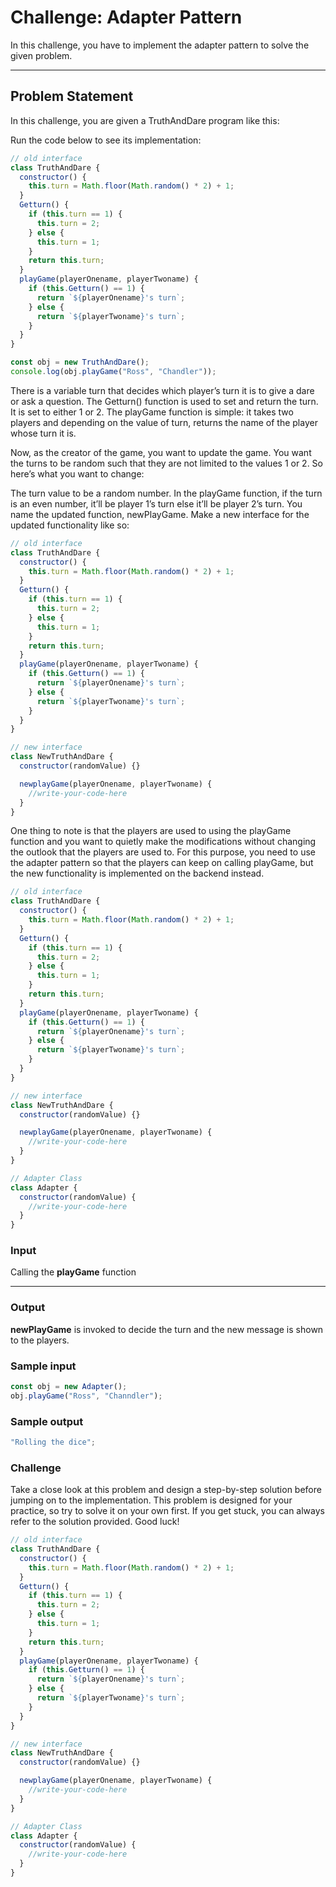 # Challenge: Adapter Pattern

In this challenge, you have to implement the adapter pattern to solve the given problem.

---

## Problem Statement

In this challenge, you are given a TruthAndDare program like this:

Run the code below to see its implementation:

```javascript
// old interface
class TruthAndDare {
  constructor() {
    this.turn = Math.floor(Math.random() * 2) + 1;
  }
  Getturn() {
    if (this.turn == 1) {
      this.turn = 2;
    } else {
      this.turn = 1;
    }
    return this.turn;
  }
  playGame(playerOnename, playerTwoname) {
    if (this.Getturn() == 1) {
      return `${playerOnename}'s turn`;
    } else {
      return `${playerTwoname}'s turn`;
    }
  }
}

const obj = new TruthAndDare();
console.log(obj.playGame("Ross", "Chandler"));
```

There is a variable turn that decides which player’s turn it is to give a dare or ask a question. The Getturn() function is used to set and return the turn. It is set to either 1 or 2. The playGame function is simple: it takes two players and depending on the value of turn, returns the name of the player whose turn it is.

Now, as the creator of the game, you want to update the game. You want the turns to be random such that they are not limited to the values 1 or 2. So here’s what you want to change:

The turn value to be a random number. In the playGame function, if the turn is an even number, it’ll be player 1’s turn else it’ll be player 2’s turn. You name the updated function, newPlayGame.
Make a new interface for the updated functionality like so:

```javascript
// old interface
class TruthAndDare {
  constructor() {
    this.turn = Math.floor(Math.random() * 2) + 1;
  }
  Getturn() {
    if (this.turn == 1) {
      this.turn = 2;
    } else {
      this.turn = 1;
    }
    return this.turn;
  }
  playGame(playerOnename, playerTwoname) {
    if (this.Getturn() == 1) {
      return `${playerOnename}'s turn`;
    } else {
      return `${playerTwoname}'s turn`;
    }
  }
}

// new interface
class NewTruthAndDare {
  constructor(randomValue) {}

  newplayGame(playerOnename, playerTwoname) {
    //write-your-code-here
  }
}
```

One thing to note is that the players are used to using the playGame function and you want to quietly make the modifications without changing the outlook that the players are used to. For this purpose, you need to use the adapter pattern so that the players can keep on calling playGame, but the new functionality is implemented on the backend instead.

```javascript
// old interface
class TruthAndDare {
  constructor() {
    this.turn = Math.floor(Math.random() * 2) + 1;
  }
  Getturn() {
    if (this.turn == 1) {
      this.turn = 2;
    } else {
      this.turn = 1;
    }
    return this.turn;
  }
  playGame(playerOnename, playerTwoname) {
    if (this.Getturn() == 1) {
      return `${playerOnename}'s turn`;
    } else {
      return `${playerTwoname}'s turn`;
    }
  }
}

// new interface
class NewTruthAndDare {
  constructor(randomValue) {}

  newplayGame(playerOnename, playerTwoname) {
    //write-your-code-here
  }
}

// Adapter Class
class Adapter {
  constructor(randomValue) {
    //write-your-code-here
  }
}
```

### Input

Calling the **playGame** function

---

### Output

**newPlayGame** is invoked to decide the turn and the new message is shown to the players.

### Sample input

```javascript
const obj = new Adapter();
obj.playGame("Ross", "Channdler");
```

### Sample output

```javascript
"Rolling the dice";
```

### Challenge

Take a close look at this problem and design a step-by-step solution before jumping on to the implementation. This problem is designed for your practice, so try to solve it on your own first. If you get stuck, you can always refer to the solution provided. Good luck!

```javascript
// old interface
class TruthAndDare {
  constructor() {
    this.turn = Math.floor(Math.random() * 2) + 1;
  }
  Getturn() {
    if (this.turn == 1) {
      this.turn = 2;
    } else {
      this.turn = 1;
    }
    return this.turn;
  }
  playGame(playerOnename, playerTwoname) {
    if (this.Getturn() == 1) {
      return `${playerOnename}'s turn`;
    } else {
      return `${playerTwoname}'s turn`;
    }
  }
}

// new interface
class NewTruthAndDare {
  constructor(randomValue) {}

  newplayGame(playerOnename, playerTwoname) {
    //write-your-code-here
  }
}

// Adapter Class
class Adapter {
  constructor(randomValue) {
    //write-your-code-here
  }
}
```
